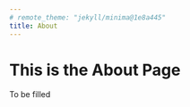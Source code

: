 ```yaml
---
# remote_theme: "jekyll/minima@1e8a445"
title: About
---
```


<!-- ![](./images/Lab_group_photo_030325.jpg) -->
# This is the About Page

To be filled
